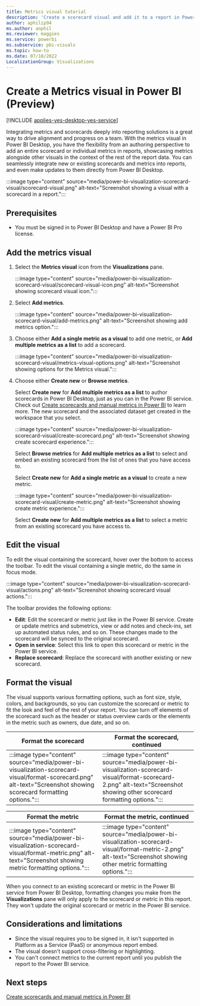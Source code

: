 ```yaml
---
title: Metrics visual tutorial
description: 'Create a scorecard visual and add it to a report in Power BI'
author: aphilip94
ms.author: anphil
ms.reviewer: maggies
ms.service: powerbi
ms.subservice: pbi-visuals
ms.topic: how-to
ms.date: 07/18/2022
LocalizationGroup: Visualizations
---
```

# Create a Metrics visual in Power BI (Preview)

[!INCLUDE [applies-yes-desktop-yes-service](../includes/applies-yes-desktop-yes-service.md)]

Integrating metrics and scorecards deeply into reporting solutions is a great way to drive alignment and progress on a team. With the metrics visual in Power BI Desktop, you have the flexibility from an authoring perspective to add an entire scorecard or  individual metrics in reports, showcasing metrics alongside other visuals in the context of the rest of the report data. You can seamlessly integrate new or existing scorecards and metrics into reports, and even make updates to them directly from Power BI Desktop.

:::image type="content" source="media/power-bi-visualization-scorecard-visual/scorecard-visual.png" alt-text="Screenshot showing a visual with a scorecard in a report.":::

## Prerequisites

- You must be signed in to Power BI Desktop and have a Power BI Pro license.

## Add the metrics visual

1. Select the **Metrics visual** icon from the **Visualizations** pane.

    :::image type="content" source="media/power-bi-visualization-scorecard-visual/scorecard-visual-icon.png" alt-text="Screenshot showing scorecard visual icon.":::

1. Select **Add metrics**. 
    
    :::image type="content" source="media/power-bi-visualization-scorecard-visual/add-metrics.png" alt-text="Screenshot showing add metrics option.":::
    
1. Choose either **Add a single metric as a visual** to add one metric, or **Add multiple metrics as a list** to add a scorecard.

    :::image type="content" source="media/power-bi-visualization-scorecard-visual/metrics-visual-options.png" alt-text="Screenshot showing options for the Metrics visual.":::
    
1. Choose either **Create new** or **Browse metrics**. 

   Select **Create new** for **Add multiple metrics as a list** to author scorecards in Power BI Desktop, just as you can in the Power BI service. Check out [Create scorecards and manual metrics in Power BI](../create-reports/service-goals-create.md) to learn more. The new scorecard and the associated dataset get created in the workspace that you select.

    :::image type="content" source="media/power-bi-visualization-scorecard-visual/create-scorecard.png" alt-text="Screenshot showing create scorecard experience.":::

    Select **Browse metrics** for **Add multiple metrics as a list** to select and embed an existing scorecard from the list of ones that you have access to.

    Select **Create new** for **Add a single metric as a visual** to create a new metric.
    
     :::image type="content" source="media/power-bi-visualization-scorecard-visual/create-metric.png" alt-text="Screenshot showing create metric experience.":::
     
     Select **Create new** for **Add multiple metrics as a list** to select a metric from an existing scorecard you have access to.

## Edit the visual 

To edit the visual containing the scorecard, hover over the bottom to access the toolbar. To edit the visual containing a single metric, do the same in focus mode.

:::image type="content" source="media/power-bi-visualization-scorecard-visual/actions.png" alt-text="Screenshot showing scorecard visual actions.":::

The toolbar provides the following options:

-	**Edit**: Edit the scorecard or metric just like in the Power BI service. Create or update metrics and submetrics, view or add notes and check-ins, set up automated status rules, and so on. These changes made to the scorecard will be synced to the original scorecard.
-	**Open in service**: Select this link to open this scorecard or metric in the Power BI service.
-	**Replace scorecard**: Replace the scorecard with another existing or new scorecard.

## Format the visual

The visual supports various formatting options, such as font size, style, colors, and backgrounds, so you can customize the scorecard or metric to fit the look and feel of the rest of your report. You can turn off elements of the scorecard such as the header or status overview cards or the elements in the metric such as owners, due date, and so on.

| Format the scorecard | Format the scorecard, continued |
|-----|------|
| :::image type="content" source="media/power-bi-visualization-scorecard-visual/format-scorecard.png" alt-text="Screenshot showing scorecard formatting options.":::  | :::image type="content" source="media/power-bi-visualization-scorecard-visual/format-scorecard-2.png" alt-text="Screenshot showing other scorecard formatting options."::: |

|  Format the metric | Format the metric, continued|
|-----|------|
| :::image type="content" source="media/power-bi-visualization-scorecard-visual/format-metric.png" alt-text="Screenshot showing metric formatting options.":::  | :::image type="content" source="media/power-bi-visualization-scorecard-visual/format-metric-2.png" alt-text="Screenshot showing other metric formatting options."::: |

When you connect to an existing scorecard or metric in the Power BI service from Power BI Desktop, formatting changes you make from the **Visualizations** pane will only apply to the scorecard or metric in this report. They won't update the original scorecard or metric in the Power BI service.
 
## Considerations and limitations

- Since the visual requires you to be signed in, it isn't supported in Platform as a Service (PaaS) or anonymous report embed.
- The visual doesn't support cross-filtering or highlighting.
- You can't connect metrics to the current report until you publish the report to the Power BI service.

## Next steps

[Create scorecards and manual metrics in Power BI](../create-reports/service-goals-create.md)
